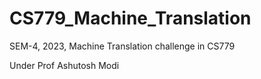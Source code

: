 # CS779_Machine_Translation
SEM-4, 2023, Machine Translation challenge in CS779

Under Prof Ashutosh Modi 
